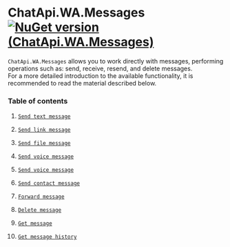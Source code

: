 # ChatApi.WA.Messages [![NuGet version (ChatApi.WA.Messages)](https://img.shields.io/badge/NuGet%20version-1.0.1%20Alpha-success?style=for-the-badge&logo=appveyor)](https://www.nuget.org/packages/ChatApi.WA.Messages/)
`ChatApi.WA.Messages` allows you to work directly with messages, performing operations such as: send, receive, resend, and delete messages. <br/>
For a more detailed introduction to the available functionality, it is recommended to read the material described below.

### Table of contents

1.  [`Send text message`](Operations/SendTextMessage.md)
2.  [`Send link message`](Operations/SendLinkMessage.md)
3.  [`Send file message`](Operations/SendFileMessage.md)
4.  [`Send voice message`](Operations/SendVoiceMessage.md)
5.  [`Send voice message`](Operations/SendAddressMessage.md)
6.  [`Send contact message`](Operations/SendContactMessage.md)

7.  [`Forward message`](Operations/ForwardMessage.md)
8.  [`Delete message`](Operations/DeleteMessage.md)

9.  [`Get message`](Operations/GetMessage.md)
10. [`Get message history`](Operations/GetMessageHistory.md)
